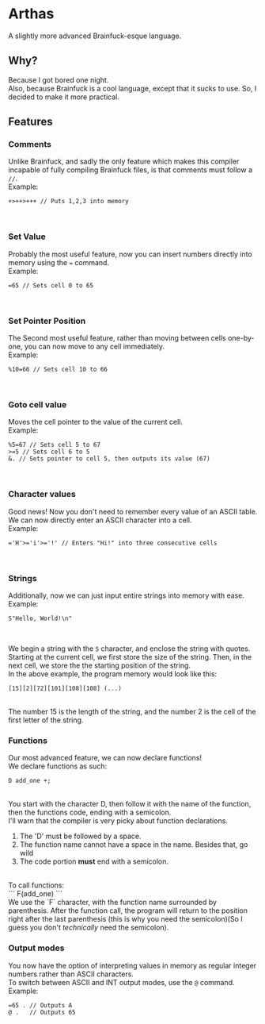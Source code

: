 # Arthas
A slightly more advanced Brainfuck-esque language.

## Why?

Because I got bored one night.<br>
Also, because Brainfuck is a cool language, except that it sucks to use. So, I decided to make it more practical.

## Features

### Comments
Unlike Brainfuck, and sadly the only feature which makes this compiler incapable of fully compiling Brainfuck files, is that
comments must follow a `//`.<br>
Example:<br>
```
+>++>+++ // Puts 1,2,3 into memory
```
<br>

### Set Value
Probably the most useful feature, now you can insert numbers directly into memory using the `=` command.<br>
Example:<br>
```
=65 // Sets cell 0 to 65
```
<br>

### Set Pointer Position
The Second most useful feature, rather than moving between cells one-by-one, you can now move to any cell immediately.<br>
Example:<br>
```
%10=66 // Sets cell 10 to 66
```
<br> 

### Goto cell value
Moves the cell pointer to the value of the current cell.<br>
Example:<br>
```
%5=67 // Sets cell 5 to 67
>=5 // Sets cell 6 to 5
&. // Sets pointer to cell 5, then outputs its value (67)
```
<br>

### Character values
Good news! Now you don't need to remember every value of an ASCII table. We can now directly enter an ASCII character into a cell.<br>
Example:<br>
```
='H'>='i'>='!' // Enters "Hi!" into three consecutive cells
```
<br>

### Strings
Additionally, now we can just input entire strings into memory with ease.<br>
Example:<br>
```
S"Hello, World!\n"
```
<br>

We begin a string with the `S` character, and enclose the string with quotes.<br>
Starting at the current cell, we first store the size of the string. Then, in the next cell, we store the the starting position of the string.<br>
In the above example, the program memory would look like this:<br>
```
[15][2][72][101][108][108] (...)
```
<br>
The number 15 is the length of the string, and the number 2 is the cell of the first letter of the string.<br>

### Functions
Our most advanced feature, we can now declare functions!<br>
We declare functions as such:<br>
```
D add_one +;
```
<br>
You start with the character D, then follow it with the name of the function, then the functions code, ending with a semicolon.<br>
I'll warn that the compiler is very picky about function declarations.
<ol>
    <li> The 'D' must be followed by a space. </li>
    <li> The function name cannot have a space in the name. Besides that, go wild </li>
    <li> The code portion <b>must</b> end with a semicolon. </li>
</ol><br>
To call functions:<br>
```
F(add_one)
```
<br>
We use the `F` character, with the function name surrounded by parenthesis. After the function call, the program will return
to the position right after the last parenthesis (this is why you need the semicolon)(So I guess you don't <i>technically</i> need the semicolon).<br>

### Output modes
You now have the option of interpreting values in memory as regular integer numbers rather than ASCII characters.<br>
To switch between ASCII and INT output modes, use the `@` command.<br>
Example:<br>
```
=65 . // Outputs A
@ .   // Outputs 65
```
